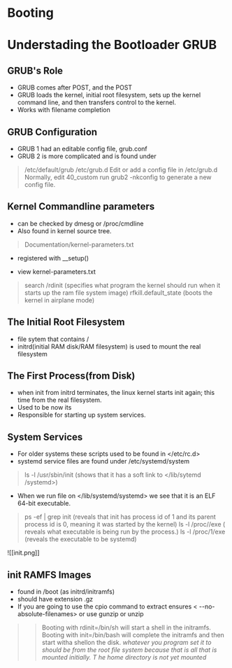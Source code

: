 # Booting
# Understading the Bootloader GRUB

## GRUB's Role
- GRUB comes after POST, and the POST
- GRUB loads the kernel, initial root filesystem, sets up the kernel command line, and then transfers control to the kernel.
- Works with filename completion

## GRUB Configuration
-  GRUB 1 had an editable config file, grub.conf
-  GRUB 2 is more complicated and is found under
> /etc/default/grub
> /etc/grub.d
> Edit or add a config file in /etc/grub.d Normally, edit 40_custom
> run grub2 -nkconfig to generate a new config file.


## Kernel Commandline parameters
- can be checked by dmesg or /proc/cmdline
- Also found in kernel source tree.
> Documentation/kernel-parameters.txt
- registered with  __setup()

- view kernel-parameters.txt
>search /rdinit (specifies what program the kernel should run when it starts up the ram file system image)
> rfkill.default_state (boots the kernel in airplane mode)

## The Initial Root Filesystem
- file sytem that contains /
- initrd(initial RAM disk/RAM filesystem) is used to mount the real filesystem
## The First Process(from Disk)
- when init from initrd terminates, the linux kernel starts init again; this time from the real filesystem.
- Used to be <init> now its <systemd>
- Responsible for starting up system services.
	
## System Services

- For older systems these scripts used to be found in </etc/rc.d>
- systemd service files are found under /etc/systemd/system
> ls -l /usr/sbin/init (shows that it has a soft link to </lib/sytemd /systemd>) 

- When we run file on </lib/systemd/systemd> we see that it is an  ELF 64-bit executable.
> ps -ef | grep init (reveals that init has process id of 1 and its parent process id is 0, meaning it was started by the kernel)
> ls -l /proc/<proc id>/exe ( reveals what executable is being run by the process.)
> ls -l /proc/1/exe (reveals the executable to be systemd)
	
![[init.png]]
	
	
## init RAMFS Images
	
-  found in /boot (as initrd/initramfs)
- should have extension .gz 
- If you are going to use the cpio command  to extract ensures < --no-absolute-filenames> or use gunzip or unzip
	
>> Booting with rdinit=/bin/sh will start a shell in the initramfs. 
>> Booting with init=/bin/bash will complete the initramfs and then start witha shellon the disk.
*whatever you program set it to should be from the root file system because that is all that is mounted initially. T he home directory is not yet mounted*